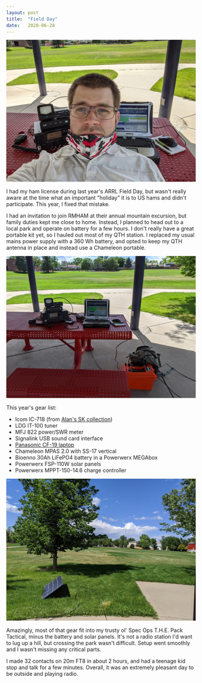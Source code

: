 ```yaml
---
layout: post
title:  "Field Day"
date:   2020-06-28
---
```

![Chris set up at a picnic table](/assets/2020-06-27-field-day-portrait.jpg)

I had my ham license during last year's ARRL Field Day, but wasn't really aware at the time what an
important "holiday" it is to US hams and didn't participate. This year, I fixed that mistake.

I had an invitation to join RMHAM at their annual mountain excursion, but family duties kept me
close to home. Instead, I planned to head out to a local park and operate on battery for a few
hours. I don't really have a great portable kit yet, so I hauled out most of my QTH station. I
replaced my usual mains power supply with a 360 Wh battery, and opted to keep my QTH antenna in
place and instead use a Chameleon portable.

![HF station at the picnic table](/assets/2020-06-27-field-day-station.jpg)

This year's gear list:

* Icom IC-718 (from [Alan's SK collection](/2020/02/16/silent-key.html))
* LDG IT-100 tuner
* MFJ 822 power/SWR meter
* Signalink USB sound card interface
* [Panasonic CF-19 laptop](/2019/11/13/toughbook.html)
* Chameleon MPAS 2.0 with SS-17 vertical
* Bioenno 30Ah LiFePO4 battery in a Powerwerx MEGAbox
* Powerwerx FSP-110W solar panels
* Powerwerx MPPT-150-14.6 charge controller

![Solar panels and antenna](/assets/2020-06-27-field-day-solar.jpg)

Amazingly, most of that gear fit into my trusty ol' Spec Ops T.H.E. Pack Tactical, minus the battery
and solar panels. It's not a radio station I'd want to lug up a hill, but crossing the park wasn't
difficult. Setup went smoothly and I wasn't missing any critical parts.

I made 32 contacts on 20m FT8 in about 2 hours, and had a teenage kid stop and talk for a few
minutes. Overall, it was an extremely pleasant day to be outside and playing radio.
